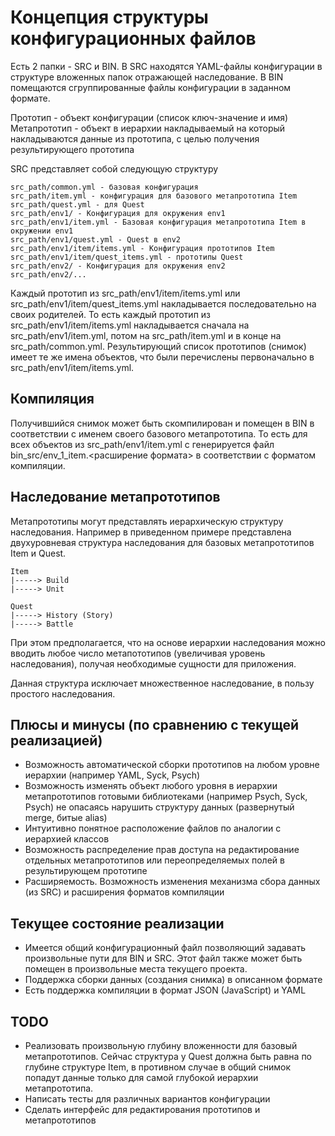 Концепция структуры конфигурационных файлов
====

Есть 2 папки - SRC и BIN. В SRC находятся YAML-файлы конфигурации в структуре вложенных папок отражающей наследование. В BIN помещаются сгруппированные файлы конфигурации в заданном формате.

Прототип - объект конфигурации (список ключ-значение и имя)
Метапрототип - объект в иерархии накладываемый на который накладываются данные из прототипа, с целью получения результирующего прототипа

SRC представляет собой следующую структуру

```
src_path/common.yml - базовая конфигурация 
src_path/item.yml - конфигурация для базового метапрототипа Item
src_path/quest.yml - для Quest 
src_path/env1/ - Конфигурация для окружения env1
src_path/env1/item.yml - Базовая конфигурация метапрототипа Item в окружении env1
src_path/env1/quest.yml - Quest в env2
src_path/env1/item/items.yml - Конфигурация прототипов Item
src_path/env1/item/quest_items.yml - прототипы Quest
src_path/env2/ - Конфигурация для окружения env2
src_path/env2/...
```

Каждый прототип из src_path/env1/item/items.yml или src_path/env1/item/quest_items.yml накладывается последовательно на своих родителей. То есть каждый прототип из src_path/env1/item/items.yml накладывается сначала на src_path/env1/item.yml, потом на src_path/item.yml и в конце на src_path/common.yml. Результирующий список прототипов (снимок) имеет те же имена объектов, что были перечислены первоначально в src_path/env1/item/items.yml.

Компиляция
-----

Получившийся снимок может быть скомпилирован и помещен в BIN в соответствии с именем своего базового метапрототипа. То есть для всех объектов из src_path/env1/item.yml с генерируется файл bin_src/env_1_item.<расширение формата> в соответствии с форматом компиляции.

Наследование метапрототипов
-----

Метапрототипы могут представлять иерархическую структуру наследования. Например в приведенном примере представлена двухуровневая структура наследования для базовых метапрототипов Item и Quest.

```
Item
|-----> Build
|-----> Unit

Quest
|-----> History (Story)
|-----> Battle
```

При этом предполагается, что на основе иерархии наследования можно вводить любое число метапототипов (увеличивая уровень наследования), получая необходимые сущности для приложения.

Данная структура исключает множественное наследование, в пользу простого наследования.

Плюсы и минусы (по сравнению с текущей реализацией)
-----

+ Возможность автоматической сборки прототипов на любом уровне иерархии (например YAML, Syck, Psych)
+ Возможность изменять объект любого уровня в иерархии метапрототипов готовыми библиотеками (например Psych, Syck, Psych) не опасаясь нарушить структуру данных (развернутый merge, битые alias)
+ Интуитивно понятное расположение файлов по аналогии с иерархией классов
+ Возможность распределение прав доступа на редактирование отдельных метапрототипов или переопределяемых полей в результирующем прототипе
+ Расширяемость. Возможность изменения механизма сбора данных (из SRC) и расширения форматов компиляции

Текущее состояние реализации
-----

* Имеется общий конфигурационный файл позволяющий задавать произвольные пути для BIN и SRC. Этот файл также может быть помещен в произвольные места текущего проекта.
* Поддержка сборки данных (создания снимка) в описанном формате
* Есть поддержка компиляции в формат JSON (JavaScript) и YAML

TODO
-----

* Реализовать произвольную глубину вложенности для базовый метапрототипов. Сейчас структура у Quest должна быть равна по глубине структуре Item, в противном случае в общий снимок попадут данные только для самой глубокой иерархии метапрототипа.
* Написать тесты для различных вариантов конфигурации
* Сделать интерфейс для редактирования прототипов и метапрототипов
